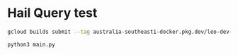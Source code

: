 # Hail Query test

```bash
gcloud builds submit --tag australia-southeast1-docker.pkg.dev/leo-dev-290304/ar-sydney/query-test:latest .
```

```bash
python3 main.py
```

